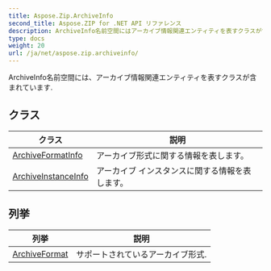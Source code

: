 ```yaml
---
title: Aspose.Zip.ArchiveInfo
second_title: Aspose.ZIP for .NET API リファレンス
description: ArchiveInfo名前空間にはアーカイブ情報関連エンティティを表すクラスが含まれています.
type: docs
weight: 20
url: /ja/net/aspose.zip.archiveinfo/
---
```

ArchiveInfo名前空間には、アーカイブ情報関連エンティティを表すクラスが含まれています.

## クラス

| クラス | 説明 |
| --- | --- |
| [ArchiveFormatInfo](./archiveformatinfo/) | アーカイブ形式に関する情報を表します。 |
| [ArchiveInstanceInfo](./archiveinstanceinfo/) | アーカイブ インスタンスに関する情報を表します。 |
## 列挙

| 列挙 | 説明 |
| --- | --- |
| [ArchiveFormat](./archiveformat/) | サポートされているアーカイブ形式. |


